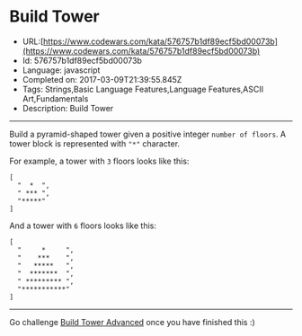 # Build Tower

 - URL:[https://www.codewars.com/kata/576757b1df89ecf5bd00073b](https://www.codewars.com/kata/576757b1df89ecf5bd00073b)
 - Id: 576757b1df89ecf5bd00073b
 - Language: javascript
 - Completed on: 2017-03-09T21:39:55.845Z
 - Tags: Strings,Basic Language Features,Language Features,ASCII Art,Fundamentals
 - Description:
Build Tower
---

Build a pyramid-shaped tower given a positive integer `number of floors`. A tower block is represented with `"*"` character.

For example, a tower with `3` floors looks like this:

```
[
  "  *  ",
  " *** ", 
  "*****"
]
```

And a tower with `6` floors looks like this:

```
[
  "     *     ", 
  "    ***    ", 
  "   *****   ", 
  "  *******  ", 
  " ********* ", 
  "***********"
]
```

___

Go challenge [Build Tower Advanced](https://www.codewars.com/kata/57675f3dedc6f728ee000256) once you have finished this :)

